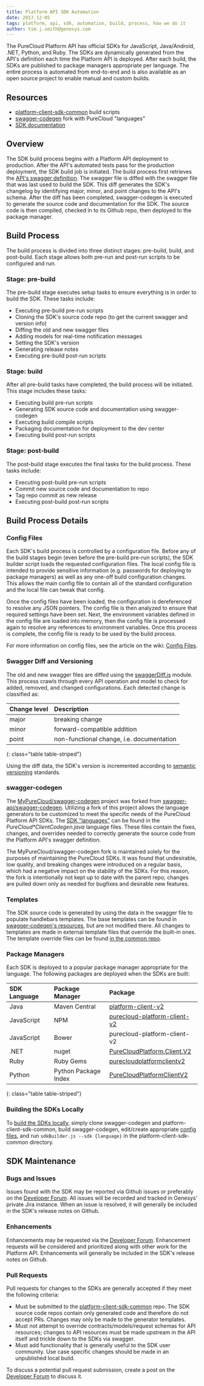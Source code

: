 ```yaml
---
title: Platform API SDK Automation
date: 2017-12-05
tags: platform, api, sdk, automation, build, process, how we do it
author: tim.j.smith@genesys.com
---
```



The PureCloud Platform API has official SDKs for JavaScript, Java/Android, .NET, Python, and Ruby. The SDKs are dynamically generated from the API's definition each time the Platform API is deployed. After each build, the SDKs are published to package managers appropriate per language. The entire process is automated from end-to-end and is also available as an open source project to enable manual and custom builds. 


## Resources

* [platform-client-sdk-common](https://github.com/MyPureCloud/platform-client-sdk-common) build scripts
* [swagger-codegen](https://github.com/MyPureCloud/swagger-codegen) fork with PureCloud "languages"
* [SDK documentation](https://developer.mypurecloud.com/api/rest/client-libraries/)


## Overview

The SDK build process begins with a Platform API deployment to production. After the API's automated tests pass for the production deployment, the SDK build job is initiated. The build process first retrieves the [API's swagger definition](https://api.mypurecloud.com/api/v2/docs/swagger). The swagger file is diffed with the swagger file that was last used to build the SDK. This diff generates the SDK's changelog by identifying major, minor, and point changes to the API's schema. After the diff has been completed, swagger-codegen is executed to generate the source code and documentation for the SDK. The source code is then compiled, checked in to its Github repo, then deployed to the package manager.


## Build Process

The build process is divided into three distinct stages: pre-build, build, and post-build. Each stage allows both pre-run and post-run scripts to be configured and run.


### Stage: pre-build

The pre-build stage executes setup tasks to ensure everything is in order to build the SDK. These tasks include:

* Executing pre-build pre-run scripts
* Cloning the SDK's source code repo (to get the current swagger and version info)
* Diffing the old and new swagger files
* Adding models for real-time notification messages
* Setting the SDK's version
* Generating release notes
* Executing pre-build post-run scripts


### Stage: build

After all pre-build tasks have completed, the build process will be initiated. This stage includes these tasks:

* Executing build pre-run scripts
* Generating SDK source code and documentation using swagger-codegen
* Executing build compile scripts
* Packaging documentation for deployment to the dev center
* Executing build post-run scripts


### Stage: post-build

The post-build stage executes the final tasks for the build process. These tasks include:

* Executing post-build pre-run scripts
* Commit new source code and documentation to repo
* Tag repo commit as new release
* Executing post-build post-run scripts


## Build Process Details

### Config Files

Each SDK's build process is controlled by a configuration file. Before any of the build stages begin (even before the pre-build pre-run scripts), the SDK builder script loads the requested configuration files. The local config file is intended to provide sensitive information (e.g. passwords for deploying to package managers) as well as any one-off build configuration changes. This allows the main config file to contain all of the standard configuration and the local file can tweak that config.

Once the config files have been loaded, the configuration is dereferenced to resolve any JSON pointers. The config file is then analyzed to ensure that required settings have been set. Next, the environment variables defined in the config file are loaded into memory, then the config file is processed again to resolve any references to environment variables. Once this process is complete, the config file is ready to be used by the build process.

For more information on config files, see the article on the wiki: [Config Files](https://github.com/MyPureCloud/platform-client-sdk-common/wiki/Config-Files).


### Swagger Diff and Versioning

The old and new swagger files are diffed using the [swaggerDiff.js](https://github.com/MyPureCloud/platform-client-sdk-common/blob/master/modules/swaggerDiff.js) module. This process crawls through every API operation and model to check for added, removed, and changed configurations. Each detected change is classified as:

| Change level | Description |
| :------------- | :------------- |
| major | breaking change |
| minor | forward-compatible addition |
| point | non-functional change, i.e. documentation |
{: class="table table-striped"}

Using the diff data, the SDK's version is incremented according to [semantic versioning](https://semver.org/) standards. 


### swagger-codegen

The [MyPureCloud/swagger-codegen](https://github.com/MyPureCloud/swagger-codegen) project was forked from [swagger-api/swagger-codegen](https://github.com/swagger-api/swagger-codegen). Utilizing a fork of this project allows the language generators to be customized to meet the specific needs of the PureCloud Platform API SDKs. The [SDK "languages"](https://github.com/MyPureCloud/swagger-codegen/tree/master/modules/swagger-codegen/src/main/java/io/swagger/codegen/languages) can be found in the _PureCloud*ClientCodegen.java_ language files. These files contain the fixes, changes, and overrides needed to correctly generate the source code from the Platform API's swagger definition.

The MyPureCloud/swagger-codegen fork is maintained solely for the purposes of maintaining the PureCloud SDKs. It was found that undesirable, low quality, and breaking changes were introduced on a regular basis, which had a negative impact on the stability of the SDKs. For this reason, the fork is intentionally not kept up to date with the parent repo; changes are pulled down only as needed for bugfixes and desirable new features.


### Templates

The SDK source code is generated by using the data in the swagger file to populate handlebars templates. The base templates can be found in [swagger-codegen's resources](https://github.com/MyPureCloud/swagger-codegen/tree/master/modules/swagger-codegen/src/main/resources), but are not modified there. All changes to templates are made in external template files that override the built-in ones. The template override files can be found [in the common repo](https://github.com/MyPureCloud/platform-client-sdk-common/tree/master/resources/sdk).


### Package Managers

Each SDK is deployed to a popular package manager appropriate for the language. The following packages are deployed when the SDKs are built:

| SDK Language | Package Manager | Package |
| :----------- | :-------------- | :------ |
| Java | Maven Central | [platform-client-v2](https://search.maven.org/#search%7Cgav%7C1%7Cg%3A%22com.mypurecloud%22%20AND%20a%3A%22platform-client-v2%22) |
| JavaScript | NPM | [purecloud-platform-client-v2](https://www.npmjs.com/package/purecloud-platform-client-v2) |
| JavaScript | Bower | purecloud-platform-client-v2 |
| .NET | nuget | [PureCloudPlatform.Client.V2](https://www.nuget.org/packages/PureCloudPlatform.Client.V2/) |
| Ruby | Ruby Gems | [purecloudplatformclientv2](https://rubygems.org/gems/purecloudplatformclientv2) |
| Python | Python Package Index | [PureCloudPlatformClientV2](https://pypi.python.org/pypi/PureCloudPlatformClientV2) |
{: class="table table-striped"}


### Building the SDKs Locally

To [build the SDKs locally](https://github.com/MyPureCloud/platform-client-sdk-common/wiki/Building-Locally), simply clone swagger-codegen and platform-client-sdk-common, build swagger-codegen, edit/create appropriate [config files](https://github.com/MyPureCloud/platform-client-sdk-common/wiki/Config-Files), and run `sdkBuilder.js --sdk {language}` in the platform-client-sdk-common directory. 


## SDK Maintenance

### Bugs and Issues

Issues found with the SDK may be reported via Github issues or preferably on the [Developer Forum](https://developer.mypurecloud.com/forum/). All issues will be recorded and tracked in Genesys' private Jira instance. When an issue is resolved, it will generally be included in the SDK's release notes on Github.


### Enhancements

Enhancements may be requested via the [Developer Forum](https://developer.mypurecloud.com/forum/). Enhancement requests will be considered and prioritized along with other work for the Platform API. Enhancements will generally be included in the SDK's release notes on Github.

### Pull Requests

Pull requests for changes to the SDKs are generally accepted if they meet the following criteria:

* Must be submitted to the [platform-client-sdk-common](https://github.com/MyPureCloud/platform-client-sdk-common) repo. The SDK source code repos contain only generated code and therefore do not accept PRs. Changes may only be made to the generator templates.
* Must not attempt to override contracts/models/request schemas for API resources; changes to API resources must be made upstream in the API itself and trickle down to the SDKs via swagger.
* Must add functionality that is generally useful to the SDK user community. Use case specific changes should be made in an unpublished local build.

To discuss a potential pull request submission, create a post on the [Developer Forum](https://developer.mypurecloud.com/forum/) to discuss it.
